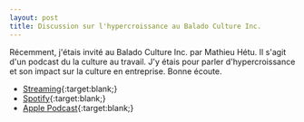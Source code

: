 ```yaml
---
layout: post
title: Discussion sur l'hypercroissance au Balado Culture Inc.
---
```


Récemment, j'étais invité au Balado Culture Inc. par Mathieu Hétu. Il s'agit d'un podcast du la culture au travail. J'y étais pour parler d'hypercroissance et son impact sur la culture en entreprise. Bonne écoute.

- [Streaming](https://cultureincpodcast.com/index.php/2019/12/10/11-culture-et-hypercroissance-philippe-lavoie/){:target:blank;}
- [Spotify](https://open.spotify.com/episode/3x5gZfIJV7UDJJFPNRfFoT){:target:blank;}
- [Apple Podcast](https://podcasts.apple.com/ca/podcast/11-culture-et-hypercroissance-philippe-lavoie/id1481792904?i=1000459167379){:target:blank;}
